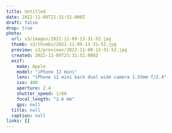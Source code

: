 ```yaml
---
title: Untitled
date: 2022-11-09T21:31:52.000Z
draft: false
drop: true
photo:
  url: s3/images/2022-11-09-13-31-52.jpg
  thumb: s3/thumbs/2022-11-09-13-31-52.jpg
  preview: s3/previews/2022-11-09-13-31-52.jpg
  created: 2022-11-09T21:31:52.000Z
  exif:
    make: Apple
    model: "iPhone 12 mini"
    lens: "iPhone 12 mini back dual wide camera 1.55mm f/2.4"
    iso: 400
    aperture: 2.4
    shutter_speed: 1/60
    focal_length: "1.6 mm"
    gps: null
  title: null
  caption: null
links: []
---
```

